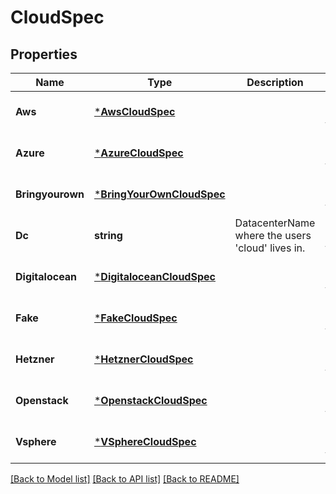 # CloudSpec

## Properties
Name | Type | Description | Notes
------------ | ------------- | ------------- | -------------
**Aws** | [***AwsCloudSpec**](AWSCloudSpec.md) |  | [optional] [default to null]
**Azure** | [***AzureCloudSpec**](AzureCloudSpec.md) |  | [optional] [default to null]
**Bringyourown** | [***BringYourOwnCloudSpec**](BringYourOwnCloudSpec.md) |  | [optional] [default to null]
**Dc** | **string** | DatacenterName where the users &#39;cloud&#39; lives in. | [optional] [default to null]
**Digitalocean** | [***DigitaloceanCloudSpec**](DigitaloceanCloudSpec.md) |  | [optional] [default to null]
**Fake** | [***FakeCloudSpec**](FakeCloudSpec.md) |  | [optional] [default to null]
**Hetzner** | [***HetznerCloudSpec**](HetznerCloudSpec.md) |  | [optional] [default to null]
**Openstack** | [***OpenstackCloudSpec**](OpenstackCloudSpec.md) |  | [optional] [default to null]
**Vsphere** | [***VSphereCloudSpec**](VSphereCloudSpec.md) |  | [optional] [default to null]

[[Back to Model list]](../README.md#documentation-for-models) [[Back to API list]](../README.md#documentation-for-api-endpoints) [[Back to README]](../README.md)


